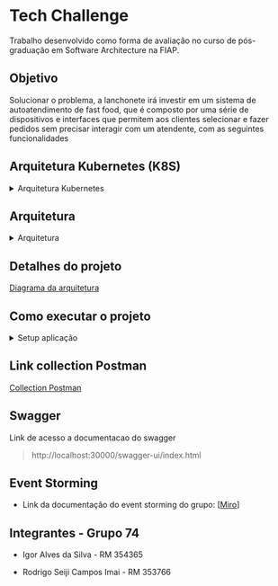 # Tech Challenge

Trabalho desenvolvido como forma de avaliação no curso de pós-graduação em Software Architecture na FIAP.

## Objetivo
Solucionar o problema, a lanchonete irá investir em um sistema de autoatendimento de fast food, que é composto por uma série de dispositivos e interfaces que permitem aos clientes selecionar e fazer pedidos sem precisar interagir com um atendente, com as seguintes funcionalidades

## Arquitetura Kubernetes (K8S) 
<details>
  <summary>Arquitetura Kubernetes</summary>
 <img src="https://github.com/igusvs/shogun-lanches-challenge/blob/main/docs/arquitetura_k8s-Infra%20K8s.jpg" style="max-width: 100%;">
</details>

## Arquitetura 
<details>
  <summary>Arquitetura</summary>
 <img src="https://github.com/igusvs/shogun-lanches-challenge/blob/main/docs/arquitetura_k8s-Negocio.jpg" style="max-width: 100%;">
</details>

## Detalhes do projeto

[Diagrama da arquitetura](docs/Hexagonal_Architecture.jpg)

## Como executar o projeto
<details>
  <summary>Setup aplicação</summary>

- Atualize a configuracao do kubeconfig

  - Execucao na aws
    > aws eks update-kubeconfig --region {REGIAO} --name {NOME_CLUSTER}
  - Execucao local
    > kubectl config use-context docker-desktop

- Clone o repositório:

  	> git clone https://github.com/igusvs/shogun-lanches-challenge.git

  	> cd shogun-lanches-challenge/infra

- Execute o script para iniciar os recursos k8s

  >  chmod +x ./start.sh
  
  > ./start.sh
</details>

## Link collection Postman
[Collection Postman](https://github.com/igusvs/shogun-lanches-challenge/blob/main/docs/OpenAPI%20definition.postman_collection.json)

## Swagger 
 Link de acesso a documentacao do swagger
> http://localhost:30000/swagger-ui/index.html

## Event Storming
- Link da documentação do event storming do grupo: [[Miro](https://miro.com/app/board/uXjVKYtyiY8=/?share_link_id=475227793071)] 

## Integrantes - Grupo 74

- Igor Alves da Silva - RM 354365

- Rodrigo Seiji Campos Imai - RM 353766
